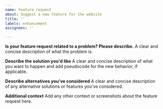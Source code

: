 ```yaml
---
name: Feature request
about: Suggest a new feature for the website
title: ''
labels: enhancement
assignees: ''

---
```


**Is your feature request related to a problem? Please describe.**
A clear and concise description of what the problem is.

**Describe the solution you'd like**
A clear and concise description of what you want to happen and add pseudocode for the new behavior, if applicable.

**Describe alternatives you've considered**
A clear and concise description of any alternative solutions or features you've considered.

**Additional context**
Add any other context or screenshots about the feature request here.
